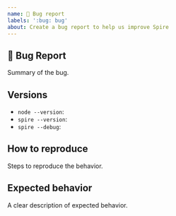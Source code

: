 ```yaml
---
name: 🐛 Bug report
labels: ':bug: bug'
about: Create a bug report to help us improve Spire
---
```


## 🐛 Bug Report

Summary of the bug.

## Versions

- `node --version`:
- `spire --version`:
- `spire --debug`:

## How to reproduce

Steps to reproduce the behavior.

## Expected behavior

A clear description of expected behavior.
